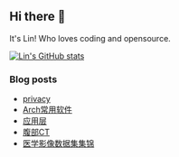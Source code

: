 ## Hi there 👋
It's Lin! Who loves coding and opensource.

[![Lin's GitHub stats](https://github-readme-stats.vercel.app/api?username=linhandev&theme=dark)](https://github.com/anuraghazra/github-readme-stats)


### Blog posts
<!-- BLOG-POST-LIST:START -->
- [privacy](https://linhandev.github.io//posts/privacy/)
- [Arch常用软件](https://linhandev.github.io//posts/Arch-Apps/)
- [应用层](https://linhandev.github.io//posts/Application-Layer/)
- [腹部CT](https://linhandev.github.io//posts/Liver-CT/)
- [医学影像数据集集锦](https://linhandev.github.io//posts/Medical-Dataset/)
<!-- BLOG-POST-LIST:END -->


